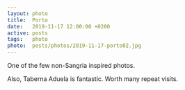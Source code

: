 ```yaml
---
layout: photo
title:  Porto
date:   2019-11-17 12:00:00 +0200
active: posts
tags:   photo
photo:  posts/photos/2019-11-17-porto02.jpg
---
```


One of the few non-Sangria inspired photos.

Also, Taberna Aduela is fantastic. Worth many repeat visits.
